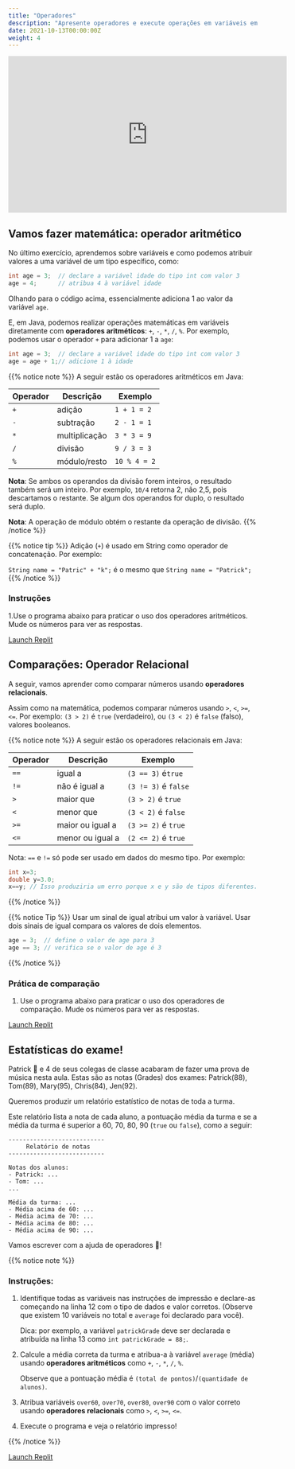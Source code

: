 ```yaml
---
title: "Operadores"
description: "Apresente operadores e execute operações em variáveis ​​em Java."
date: 2021-10-13T00:00:00Z
weight: 4
---
```


<p style="text-align: center;"><iframe width="560" height="315" src="https://www.youtube.com/embed/wP8-F1nBPcg" frameborder="0" allow="accelerometer; autoplay; clipboard-write; encrypted-media; gyroscope; picture-in-picture" allowfullscreen></iframe></p>

## Vamos fazer matemática: operador aritmético

No último exercício, aprendemos sobre variáveis ​​e como podemos atribuir valores a uma variável de um tipo específico, como:

```java
int age = 3;  // declare a variável idade do tipo int com valor 3
age = 4;      // atribua 4 à variável idade
```

Olhando para o código acima, essencialmente adiciona 1 ao valor da variável `age`. 

E, em Java, podemos realizar operações matemáticas em variáveis ​​diretamente com **operadores aritméticos**: `+`, `-`, `*`, `/`, `%`.
Por exemplo, podemos usar o operador `+` para adicionar 1 a `age`:

```java
int age = 3;  // declare a variável idade do tipo int com valor 3
age = age + 1;// adicione 1 à idade
```

{{% notice note %}}
A seguir estão os operadores aritméticos em Java:

**Operador** | **Descrição** | **Exemplo**
------|------|--------
`+` | adição | `1 + 1 = 2`
`-` | subtração | `2 - 1 = 1`
`*` | multiplicação | `3 * 3 = 9`
`/` | divisão | `9 / 3 = 3`
`%` | módulo/resto | `10 % 4 = 2`

**Nota**: Se ambos os operandos da divisão forem inteiros, o resultado também será um inteiro. Por exemplo, `10/4` retorna 2, não 2,5, pois descartamos o restante. Se algum dos operandos for duplo, o resultado será duplo.

**Nota**: A operação de módulo obtém o restante da operação de divisão.
{{% /notice %}}

{{% notice tip %}}
Adição (`+`) é usado em String como operador de concatenação. Por exemplo:

`String name = "Patric" + "k";` é o mesmo que `String name = "Patrick";`
{{% /notice %}}

### Instruções
1.Use o programa abaixo para praticar o uso dos operadores aritméticos. Mude os números para ver as respostas.

<a class="my-2 mx-4 btn btn-info" href="https://replit.com/@nuevofoundation/JavaBasicsOperatorsPractice" target="_blank">Launch Replit</a>

## Comparações: Operador Relacional

A seguir, vamos aprender como comparar números usando **operadores relacionais**.

Assim como na matemática, podemos comparar números usando `>`, `<`, `>=`, `<=`. Por exemplo: `(3 > 2)` é `true` (verdadeiro), ou  `(3 < 2)` é `false` (falso), valores booleanos.

{{% notice note %}}
A seguir estão os operadores relacionais em Java:

**Operador** | **Descrição** | **Exemplo**
------| ------| ------
`==` | igual a | `(3 == 3)` é`true`
`!=` | não é igual a | `(3 != 3)` é `false`
`>` | maior que | `(3 > 2)` é `true`
`<` | menor que | `(3 < 2)` é `false`
`>=` | maior ou igual a | `(3 >= 2)` é `true`
`<=` | menor ou igual a | `(2 <= 2)` é `true`

Nota: `==` e `!=` só pode ser usado em dados do mesmo tipo. Por exemplo:
```java
int x=3; 
double y=3.0; 
x==y; // Isso produziria um erro porque x e y são de tipos diferentes.
```

{{% /notice %}}

{{% notice Tip %}}
Usar um sinal de igual atribui um valor à variável. Usar dois sinais de igual compara os valores de dois elementos.

```java
age = 3;  // define o valor de age para 3
age == 3; // verifica se o valor de age é 3
```
{{% /notice %}}

### Prática de comparação

1. Use o programa abaixo para praticar o uso dos operadores de comparação. Mude os números para ver as respostas.

<a class="my-2 mx-4 btn btn-info" href="https://replit.com/@nuevofoundation/JavaBasicsComparisonPractice" target="_blank">Launch Replit</a>

## Estatísticas do exame!

Patrick 🐥 e 4 de seus colegas de classe acabaram de fazer uma prova de música nesta aula. Estas são as notas (Grades) dos exames: Patrick(88), Tom(89), Mary(95), Chris(84), Jen(92).

Queremos produzir um relatório estatístico de notas de toda a turma. 

Este relatório lista a nota de cada aluno, a pontuação média da turma e se a média da turma é superior a 60, 70, 80, 90 (`true` ou `false`), como a seguir:

```
---------------------------
     Relatório de notas    
---------------------------

Notas dos alunos:          
- Patrick: ...
- Tom: ...
...

Média da turma: ...
- Média acima de 60: ...
- Média acima de 70: ...
- Média acima de 80: ...
- Média acima de 90: ...
```

Vamos escrever com a ajuda de operadores 🎵!

{{% notice note %}}

### Instruções:

1. Identifique todas as variáveis ​​nas instruções de impressão e declare-as começando na linha 12 com o tipo de dados e valor corretos. (Observe que existem 10 variáveis ​​no total e `average` foi declarado para você).

   Dica: por exemplo, a variável `patrickGrade` deve ser declarada e atribuída na linha 13 como `int patrickGrade = 88;`.

2. Calcule a média correta da turma e atribua-a à variável `average` (média) usando **operadores aritméticos** como `+`, `-`, `*`, `/`, `%`.

   Observe que a pontuação média é `(total de pontos)`/`(quantidade de alunos)`.

3. Atribua variáveis `over60`, `over70`, `over80`, `over90` com o valor correto usando **operadores relacionais** como `>`, `<`, `>=`, `<=`.

4. Execute o programa e veja o relatório impresso!

{{% /notice %}}

<a class="my-2 mx-4 btn btn-info" href="https://replit.com/@nuevofoundation/JavaBasicsOperators" target="_blank">Launch Replit</a>
